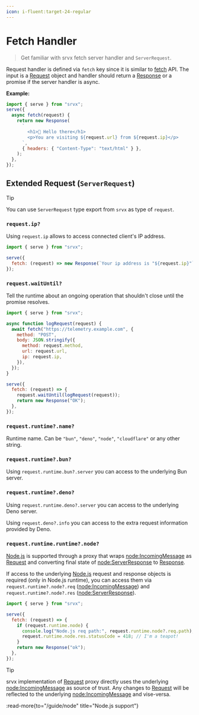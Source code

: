 ```yaml
---
icon: i-fluent:target-24-regular
---
```


# Fetch Handler

> Get familiar with srvx fetch server handler and `ServerRequest`.

Request handler is defined via `fetch` key since it is similar to [fetch][fetch] API. The input is a [Request][Request] object and handler should return a [Response][Response] or a promise if the server handler is async.

**Example:**

```js
import { serve } from "srvx";
serve({
  async fetch(request) {
    return new Response(
      `
        <h1>👋 Hello there</h1>
        <p>You are visiting ${request.url} from ${request.ip}</p>
      `,
      { headers: { "Content-Type": "text/html" } },
    );
  },
});
```

## Extended Request (`ServerRequest`)

> [!TIP]
> You can use `ServerRequest` type export from `srvx` as type of `request`.

### `request.ip?`

Using `request.ip` allows to access connected client's IP address.

```js
import { serve } from "srvx";

serve({
  fetch: (request) => new Response(`Your ip address is "${request.ip}"`),
});
```

### `request.waitUntil?`

Tell the runtime about an ongoing operation that shouldn't close until the promise resolves.

```js
import { serve } from "srvx";

async function logRequest(request) {
  await fetch("https://telemetry.example.com", {
    method: "POST",
    body: JSON.stringify({
      method: request.method,
      url: request.url,
      ip: request.ip,
    }),
  });
}

serve({
  fetch: (request) => {
    request.waitUntil(logRequest(request));
    return new Response("OK");
  },
});
```

### `request.runtime?.name?`

Runtime name. Can be `"bun"`, `"deno"`, `"node"`, `"cloudflare"` or any other string.

### `request.runtime?.bun?`

Using `request.runtime.bun?.server` you can access to the underlying Bun server.

### `request.runtime?.deno?`

Using `request.runtime.deno?.server` you can access to the underlying Deno server.

Using `request.deno?.info` you can access to the extra request information provided by Deno.

### `request.runtime.runtime?.node?`

[Node.js][Node.js] is supported through a proxy that wraps [node:IncomingMessage][IncomingMessage] as [Request][Request] and converting final state of [node:ServerResponse][ServerResponse] to [Response][Response].

If access to the underlying [Node.js][Node.js] request and response objects is required (only in Node.js runtime), you can access them via `request.runtime?.node?.req` ([node:IncomingMessage][IncomingMessage]) and `request.runtime?.node?.res` ([node:ServerResponse][ServerResponse]).

```js
import { serve } from "srvx";

serve({
  fetch: (request) => {
    if (request.runtime.node) {
      console.log("Node.js req path:", request.runtime.node?.req.path);
      request.runtime.node.res.statusCode = 418; // I'm a teapot!
    }
    return new Response("ok");
  },
});
```

> [!TIP]
> srvx implementation of [Request][Request] proxy directly uses the underlying [node:IncomingMessage][IncomingMessage] as source of trust. Any changes to [Request][Request] will be reflected to the underlying [node:IncomingMessage][IncomingMessage] and vise-versa.

:read-more{to="/guide/node" title="Node.js support"}

[Deno]: https://deno.com/
[Bun]: https://bun.sh/
[Node.js]: https://nodejs.org/
[fetch]: https://developer.mozilla.org/en-US/docs/Web/API/Fetch_API
[Request]: https://developer.mozilla.org/en-US/docs/Web/API/Request
[Response]: https://developer.mozilla.org/en-US/docs/Web/API/Response
[IncomingMessage]: https://nodejs.org/api/http.html#http_class_http_incomingmessage
[ServerResponse]: https://nodejs.org/api/http.html#http_class_http_serverresponse
